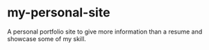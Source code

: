 # my-personal-site
A personal portfolio site to give more information than a resume and showcase some of my skill.
